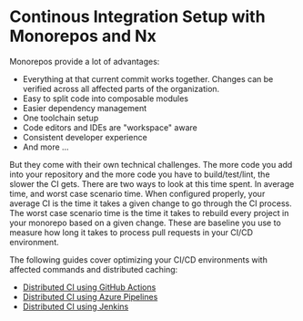 # Continous Integration Setup with Monorepos and Nx

Monorepos provide a lot of advantages:

- Everything at that current commit works together. Changes can be verified across all affected parts of the organization.
- Easy to split code into composable modules
- Easier dependency management
- One toolchain setup
- Code editors and IDEs are "workspace" aware
- Consistent developer experience
- And more ...

But they come with their own technical challenges. The more code you add into your repository and the more code you have to build/test/lint, the slower the CI gets. There are two ways to look at this time spent. In average time, and worst case scenario time. When configured properly, your average CI is the time it takes a given change to go through the CI process. The worst case scenario time is the time it takes to rebuild every project in your monorepo based on a given change. These are baseline you use to measure how long it takes to process pull requests in your CI/CD environment.

The following guides cover optimizing your CI/CD environments with affected commands and distributed caching:

- [Distributed CI using GitHub Actions](/ci/monorepo-ci-github-actions)
- [Distributed CI using Azure Pipelines](/ci/monorepo-ci-azure)
- [Distributed CI using Jenkins](/ci/monorepo-ci-jenkins)
